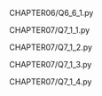 CHAPTER06/Q6_6_1.py

CHAPTER07/Q7_1_1.py

CHAPTER07/Q7_1_2.py

CHAPTER07/Q7_1_3.py

CHAPTER07/Q7_1_4.py
